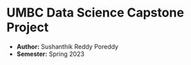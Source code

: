 # UMBC Data Science Capstone Project
- **Author:** Sushanthik Reddy Poreddy
- **Semester:** Spring 2023

